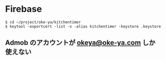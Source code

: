 # Firebase

```
$ cd ~/project/oke-ya/kitchentimer
$ keytool -exportcert -list -v -alias kitchentimer -keystore .keystore
```


## Admob のアカウントが okeya@oke-ya.com しか使えない
